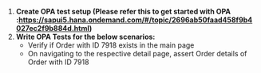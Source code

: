 1. **Create OPA test setup (Please refer this to get started with OPA :https://sapui5.hana.ondemand.com/#/topic/2696ab50faad458f9b4027ec2f9b884d.html)**
2. **Write OPA Tests for the below scenarios:**
   - Verify if Order with ID 7918 exists in the main page
   - On navigating to the respective detail page, assert Order details of Order with ID 7918


